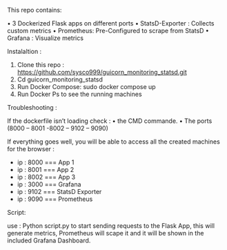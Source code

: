 This repo contains:

•	3 Dockerized Flask apps on different ports
•	StatsD-Exporter : Collects custom metrics
•	Prometheus: Pre-Configured to scrape from StatsD
•	Grafana : Visualize metrics

Instalaltion :
1.	Clone this repo : https://github.com/sysco999/guicorn_monitoring_statsd.git
2.	Cd guicorn_monitoring_statsd
3.	Run Docker Compose: sudo docker compose up
4.	Run Docker Ps to see the running machines

Troubleshooting :

If the dockerfile isn’t loading check :
•	the CMD commande.
•	The ports (8000 – 8001 -8002 – 9102 – 9090)

If everything goes well, you will be able to access all the created machines for the browser :
-	ip : 8000 === App 1
-	ip : 8001 === App 2
-	ip : 8002 === App 3
-	ip : 3000 === Grafana
-	ip : 9102 === StatsD Exporter
-	ip : 9090 === Prometheus

Script:

use : Python script.py to start sending requests to the Flask App, this will generate metrics, Prometheus will scape it and it will be shown in the included Grafana Dashboard.
